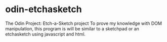 # odin-etchasketch
The Odin Project: Etch-a-Sketch project
To prove my knowledge with DOM manipulation, this program is will be similar to a sketchpad or an etchasketch using javascript and html.
